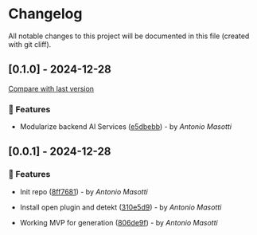 # Changelog

All notable changes to this project will be documented in this file (created with git cliff).

## [0.1.0] - 2024-12-28

[Compare with last version](https://github.com/amasotti/ai-switcher-kt/compare/806de9f1bcf29bcc205b81ee2004f27429fa8310..e5dbebbb0e340e0f2f97035d89989cf6f4ee275f)
### 🚀 Features

- Modularize backend AI Services ([e5dbebb](https://github.com/amasotti/ai-switcher-kt/commit/e5dbebbb0e340e0f2f97035d89989cf6f4ee275f)) - by _Antonio Masotti_

## [0.0.1] - 2024-12-28

### 🚀 Features

- Init repo ([8ff7681](https://github.com/amasotti/ai-switcher-kt/commit/8ff7681a3d5e91cdfde25ff8aa76dd63b14e8bf4)) - by _Antonio Masotti_

- Install open plugin and detekt ([310e5d9](https://github.com/amasotti/ai-switcher-kt/commit/310e5d9fdb31f898555ec8cd379ca025b2527ae6)) - by _Antonio Masotti_

- Working MVP for generation ([806de9f](https://github.com/amasotti/ai-switcher-kt/commit/806de9f1bcf29bcc205b81ee2004f27429fa8310)) - by _Antonio Masotti_

<!-- generated by git-cliff -->
